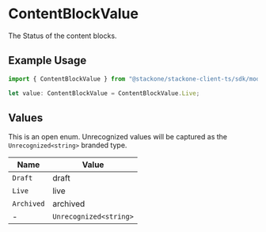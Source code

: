 # ContentBlockValue

The Status of the content blocks.

## Example Usage

```typescript
import { ContentBlockValue } from "@stackone/stackone-client-ts/sdk/models/shared";

let value: ContentBlockValue = ContentBlockValue.Live;
```

## Values

This is an open enum. Unrecognized values will be captured as the `Unrecognized<string>` branded type.

| Name                   | Value                  |
| ---------------------- | ---------------------- |
| `Draft`                | draft                  |
| `Live`                 | live                   |
| `Archived`             | archived               |
| -                      | `Unrecognized<string>` |